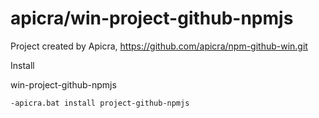 # apicra/win-project-github-npmjs
Project created by Apicra, https://github.com/apicra/npm-github-win.git

Install

win-project-github-npmjs

    -apicra.bat install project-github-npmjs



